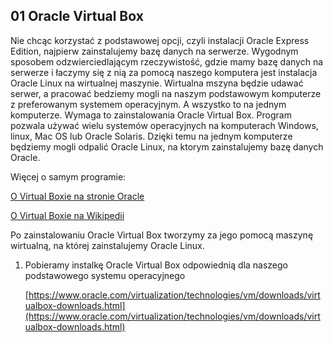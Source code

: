 ## 01 Oracle Virtual Box

Nie chcąc korzystać z podstawowej opcji, czyli instalacji Oracle Express Edition, najpierw zainstalujemy bazę danych na serwerze.
Wygodnym sposobem odzwierciedlającym rzeczywistość, gdzie mamy bazę danych na serwerze i łaczymy się z nią za pomocą naszego komputera jest instalacja Oracle Linux na wirtualnej maszynie. Wirtualna mszyna będzie udawać serwer, a pracować bedziemy mogli na naszym podstawowym komputerze z preferowanym systemem operacyjnym. A wszystko to na jednym komputerze.
Wymaga to zainstalowania Oracle Virtual Box. Program pozwala używać wielu systemów operacyjnych na komputerach Windows, linux, Mac OS lub Oracle Solaris. Dzięki temu na jednym komputerze będziemy mogli odpalić Oracle Linux, na ktorym zainstalujemy bazę danych Oracle.

Więcej o samym programie:

[O Virtual Boxie na stronie Oracle](https://www.oracle.com/pl/virtualization/virtualbox/)

[O Virtual Boxie na Wikipedii](https://en.wikipedia.org/wiki/VirtualBox)

Po zainstalowaniu Oracle Virtual Box tworzymy za jego pomocą maszynę wirtualną, na której zainstalujemy Oracle Linux.

1. Pobieramy instalkę Oracle Virtual Box odpowiednią dla naszego podstawowego systemu operacyjnego

    [https://www.oracle.com/virtualization/technologies/vm/downloads/virtualbox-downloads.html](https://www.oracle.com/virtualization/technologies/vm/downloads/virtualbox-downloads.html)
